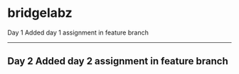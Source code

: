 # bridgelabz

Day 1
Added day 1 assignment in feature branch

--------------------------------------------------------------------------------------
Day 2
Added day 2 assignment in feature branch
---------------------------------------------------------------